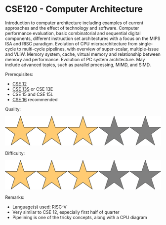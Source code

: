 # CSE120 - Computer Architecture

Introduction to computer architecture including examples of current approaches and the effect of technology and software. Computer performance evaluation, basic combinatorial and sequential digital components, different instruction set architectures with a focus on the MIPS ISA and RISC paradigm. Evolution of CPU microarchitecture from single-cycle to multi-cycle pipelines, with overview of super-scalar, multiple-issue and VLIW. Memory system, cache, virtual memory and relationship between memory and performance. Evolution of PC system architecture. May include advanced topics, such as parallel processing, MIMD, and SIMD.

Prerequisites:

- [CSE 12](CSE12.md)
- [CSE 13S](CSE13S.md) or CSE 13E
- CSE 15 and CSE 15L
- [CSE 16](CSE16.md) recommended

Quality: 

![](../Media/3star.png)

Difficulty: 

![](../Media/3star.png)

Remarks:

- Language(s) used: RISC-V
- Very similar to CSE 12, especially first half of quarter
- Pipelining is one of the tricky concepts, along with a CPU diagram